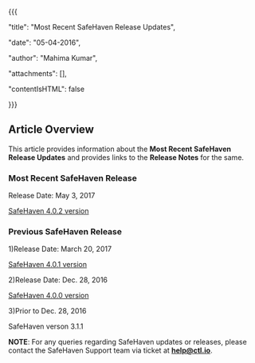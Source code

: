 {{{
  "title": "Most Recent SafeHaven Release Updates",
  "date": "05-04-2016",
  "author": "Mahima Kumar",
  "attachments": [],
  "contentIsHTML": false
}}}

## Article Overview

This article provides information about the **Most Recent SafeHaven Release Updates** and provides links to the **Release Notes** for the same.


### Most Recent SafeHaven Release

Release Date: May 3, 2017

[SafeHaven 4.0.2 version](safehaven-4.0.2-release.md)


### Previous SafeHaven Release

1)Release Date: March 20, 2017

[SafeHaven 4.0.1 version](safehaven-4.0.1-release.md)

2)Release Date: Dec. 28, 2016

[SafeHaven 4.0.0 version](safehaven-4.0.0-release.md)

3)Prior to Dec. 28, 2016

SafeHaven verson 3.1.1

**NOTE**: For any queries regarding SafeHaven updates or releases, please contact the SafeHaven Support team  via ticket at **help@ctl.io**.
